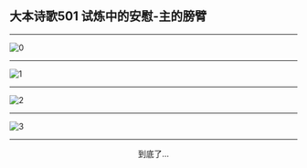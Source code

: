 
## 大本诗歌501 试炼中的安慰-主的膀臂
        
<div id="aplayer0"></div>

---

<img alt="0" data-original="/data/d0501/0">

---

<img alt="1" data-original="/data/d0501/1">

---

<img alt="2" data-original="/data/d0501/2">

---

<img alt="3" data-original="/data/d0501/3">

---

<p style="text-align: center">到底了...</p>

<script src="/js/dist-view.js"></script>

<script>
MAIN.id = 'd0501';
        
const ap0 = new APlayer({
    container: document.getElementById('aplayer0'),
    volume: 1,
    loop: 'none',
    preload: 'none',
    audio: [{
        name: '大本诗歌501.mp3',
        artist: '大本诗歌',
        url: 'https://res.wx.qq.com/voice/getvoice?mediaid=MzI0NTk3MDM5M18yMjQ3NDkzODE2',
        cover: '/favicon'
    }]
});
</script>

